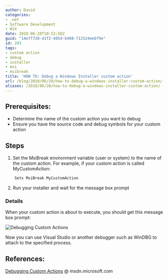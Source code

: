 ```yaml
---
author: David
categories:
- .net
- Software Development
- WiX
date: 2010-06-28T10:53:58Z
guid: "14e7f720-d1f2-485d-b408-712524eebf9e"
id: 293
tags:
- custom action
- debug
- installer
- msi
- msibreak
title: 'HOW TO: Debug a Windows Installer custom action'
url: /blog/2010/06/28/how-to-debug-a-windows-installer-custom-action/
aliases: /2010/06/28/how-to-debug-a-windows-installer-custom-action/
---
```


## Prerequisites:

  * Determine the name of the custom action you want to debug
  * Ensure you have the source code and debug symbols for your custom action

## Steps

1. Set the MsiBreak environment variable (user or system) to the name of the custom action. For example, if your custom action is called MyCustomAction:
  
```cmd
    Setx MsiBreak MyCustomAction
```

2. Run your installer and wait for the message box prompt

### Details

When your custom action is about to execute, you should get this message box prompt:

![Debugging Custom Actions](/wp-content/uploads/2010/06/debugging-custom-actions.png)

Now you can use Visual Studio or another debugger such as WinDBG to attach to the specified process.

## References:

[Debugging Custom Actions](https://msdn.microsoft.com/library/aa368264(VS.85).aspx) @ msdn.microsoft.com
